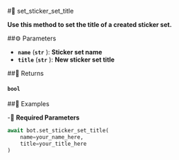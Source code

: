 #🔧 set_sticker_set_title

**Use this method to set the title of a created sticker set.**

##⚙️ Parameters

- **`name`** (**`str`** ): **Sticker set name**
- **`title`** (**`str`** ): **New sticker set title**

##📲 Returns

#### `bool`

##📀 Examples

-🪫 **Required Parameters**

```python
await bot.set_sticker_set_title(
    name=your_name_here,
    title=your_title_here
)
```
